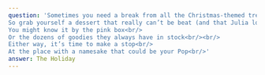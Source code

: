 ```yaml
---
question: 'Sometimes you need a break from all the Christmas-themed treats<br/>
So grab yourself a dessert that really can’t be beat (and that Julia loves to eat)<br/><br/>
You might know it by the pink box<br/>
Or the dozens of goodies they always have in stock<br/><br/>
Either way, it’s time to make a stop<br/>
At the place with a namesake that could be your Pop<br/>'
answer: The Holiday
---
```

